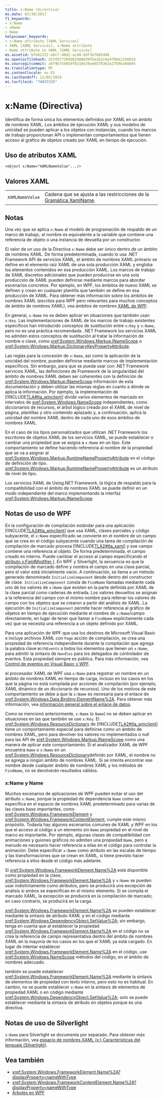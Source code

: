 ```yaml
---
title: x:Name (Directiva)
ms.date: 03/30/2017
f1_keywords:
- x:Name
- xName
- Name
helpviewer_keywords:
- x:Name attribute [XAML Services]
- XAML [XAML Services], x:Name attribute
- Name attribute in XAML [XAML Services]
ms.assetid: b7e61222-e8cf-48d2-acd0-6df3b7685d48
ms.openlocfilehash: d17d977384962980839fbe2b2c0a4708412d403d
ms.sourcegitcommit: a4f9b754059f0210e29ae0578363a27b9ba84b64
ms.translationtype: MT
ms.contentlocale: es-ES
ms.lasthandoff: 12/05/2019
ms.locfileid: "74837225"
---
```

# <a name="xname-directive"></a>x:Name (Directiva)
Identifica de forma única los elementos definidos por XAML en un ámbito de nombres XAML. Los ámbitos de ejecución XAML y sus modelos de unicidad se pueden aplicar a los objetos con instancias, cuando los marcos de trabajo proporcionan API o implementan comportamientos que tienen acceso al gráfico de objetos creado por XAML en tiempo de ejecución.  
  
## <a name="xaml-attribute-usage"></a>Uso de atributos XAML  
  
```xaml  
<object x:Name="XAMLNameValue".../>  
```  
  
## <a name="xaml-values"></a>Valores XAML  
  
|||  
|-|-|  
|`XAMLNameValue`|Cadena que se ajusta a las restricciones de la [Gramática XamlName](xamlname-grammar.md).|  
  
## <a name="remarks"></a>Notas  
 Una vez que se aplica `x:Name` al modelo de programación de respaldo de un marco de trabajo, el nombre es equivalente a la variable que contiene una referencia de objeto o una instancia de devuelta por un constructor.  
  
 El valor de un uso de la Directiva `x:Name` debe ser único dentro de un ámbito de nombres XAML. De forma predeterminada, cuando lo usa .NET Framework API de servicios XAML, el ámbito de nombres XAML primario se define en el elemento raíz XAML de una sola producción XAML y engloba los elementos contenidos en esa producción XAML. Los marcos de trabajo de XAML discretos adicionales que pueden producirse en una sola producción de XAML pueden definirse mediante marcos para abordar escenarios concretos. Por ejemplo, en WPF, los ámbitos de nuevo XAML se definen y crean en cualquier plantilla que también se define en esa producción de XAML. Para obtener más información sobre los ámbitos de nombres XAML (escritos para WPF pero relevantes para muchos conceptos de ámbito de nombres XAML), vea ámbitos de nombres [XAML de WPF](../wpf/advanced/wpf-xaml-namescopes.md).  
  
 En general, `x:Name` no se deben aplicar en situaciones que también usan `x:Key`. Las implementaciones de XAML de los marcos de trabajo existentes específicos han introducido conceptos de sustitución entre `x:Key` y `x:Name`, pero no es una práctica recomendada. .NET Framework los servicios XAML no admiten estos conceptos de sustitución al tratar la información de nombre o clave, como <xref:System.Windows.Markup.INameScope> o <xref:System.Windows.Markup.DictionaryKeyPropertyAttribute>.  
  
 Las reglas para la concesión de `x:Name`, así como la aplicación de la unicidad del nombre, pueden definirse mediante marcos de implementación específicos. Sin embargo, para que se pueda usar con .NET Framework servicios XAML, las definiciones de Framework de la singularidad del ámbito de nombres XAML deben ser coherentes con la definición de <xref:System.Windows.Markup.INameScope> información de esta documentación y deben utilizar las mismas reglas en cuanto a dónde se aplica la información. Por ejemplo, la implementación de [!INCLUDE[TLA#tla_winclient](../../../includes/tlasharptla-winclient-md.md)] divide varios elementos de marcado en intervalos de <xref:System.Windows.NameScope> independientes, como diccionarios de recursos, el árbol lógico creado por el XAML de nivel de página, plantillas y otro contenido aplazado y, a continuación, aplica la unicidad del nombre XAML dentro de cada uno de esos ámbitos de nombres XAML.  
  
 En el caso de los tipos personalizados que utilizan .NET Framework los escritores de objetos XAML de los servicios XAML, se puede establecer o cambiar una propiedad que se asigna a `x:Name` en un tipo. Este comportamiento se define haciendo referencia al nombre de la propiedad que se va a asignar al <xref:System.Windows.Markup.RuntimeNamePropertyAttribute> en el código de definición de tipo.  <xref:System.Windows.Markup.RuntimeNamePropertyAttribute> es un atributo de nivel de tipo.  
  
 Los servicios XAML de Using.NET Framework, la lógica de respaldo para la compatibilidad con el ámbito de nombres XAML se puede definir en un modo independiente del marco implementando la interfaz <xref:System.Windows.Markup.INameScope>.  
  
## <a name="wpf-usage-notes"></a>Notas de uso de WPF  
 En la configuración de compilación estándar para una aplicación [!INCLUDE[TLA2#tla_winclient](../../../includes/tla2sharptla-winclient-md.md)] que usa XAML, clases parciales y código subyacente, el `x:Name` especificado se convierte en el nombre de un campo que se crea en el código subyacente cuando una tarea de compilación de compilación de marcado procesa [!INCLUDE[TLA2#tla_xaml](../../../includes/tla2sharptla-xaml-md.md)] y ese campo contiene una referencia al objeto. De forma predeterminada, el campo creado es interno. Puede cambiar el acceso al campo especificando el [atributo x:FieldModifier (](x-fieldmodifier-directive.md). En WPF y Silverlight, la secuencia es que la compilación de marcado define y nombra el campo en una clase parcial, pero el valor está inicialmente vacío. A continuación, se llama a un método generado denominado `InitializeComponent` desde dentro del constructor de clase. `InitializeComponent` consta de `FindName` llamadas mediante cada uno de los valores de `x:Name` que existen en la parte definida por XAML de la clase parcial como cadenas de entrada. Los valores devueltos se asignan a la referencia del campo con el mismo nombre para rellenar los valores de campo con los objetos que se crearon a partir del análisis de XAML. La ejecución de `InitializeComponent` permite hacer referencia al gráfico de objetos en tiempo de ejecución mediante el nombre de `x:Name`/campo directamente, en lugar de tener que llamar a `FindName` explícitamente cada vez que se necesita una referencia a un objeto definido por XAML.  
  
 Para una aplicación de WPF que usa los destinos de Microsoft Visual Basic e incluye archivos XAML con `Page` acción de compilación, se crea una propiedad de referencia independiente durante la compilación que agrega la palabra clave `WithEvents` a todos los elementos que tienen un `x:Name`, para admitir la sintaxis de `Handles` para los delegados de controlador de eventos. Esta propiedad siempre es pública. Para más información, vea [Control de eventos en Visual Basic y WPF](../wpf/advanced/visual-basic-and-wpf-event-handling.md).  
  
 el procesador XAML de WPF usa `x:Name` para registrar un nombre en un ámbito de nombres XAML en tiempo de carga, incluso en los casos en los que la página no está compilada por acciones de compilación (por ejemplo, XAML dinámico de un diccionario de recursos). Uno de los motivos de este comportamiento se debe a que la `x:Name` es necesaria para el enlace de <xref:System.Windows.Data.Binding.ElementName%2A>. Para obtener más información, vea [información general sobre el enlace de datos](../../desktop-wpf/data/data-binding-overview.md).  
  
 Como se mencionó anteriormente, `x:Name` (o `Name`) no se deben aplicar en situaciones en las que también se use `x:Key`. El <xref:System.Windows.ResourceDictionary> de [!INCLUDE[TLA2#tla_winclient](../../../includes/tla2sharptla-winclient-md.md)] tiene un comportamiento especial para definirse como un ámbito de nombres XAML, pero para devolver los valores no implementados o null para las API de <xref:System.Windows.Markup.INameScope> como una manera de aplicar este comportamiento. Si el analizador XAML de WPF encuentra `Name` o `x:Name` en un <xref:System.Windows.ResourceDictionary>definido por XAML, el nombre no se agrega a ningún ámbito de nombres XAML. Si se intenta encontrar ese nombre desde cualquier ámbito de nombres XAML y los métodos de `FindName`, no se devolverán resultados válidos.  
  
### <a name="xname-and-name"></a>x:Name y Name  
 Muchos escenarios de aplicaciones de WPF pueden evitar el uso del atributo `x:Name`, porque la propiedad de dependencia `Name` como se especifica en el espacio de nombres XAML predeterminado para varias de las clases base importantes, como <xref:System.Windows.FrameworkElement> y <xref:System.Windows.FrameworkContentElement>, cumple este mismo propósito. Todavía hay algunos escenarios comunes de XAML y WPF en los que el acceso al código a un elemento sin `Name` propiedad en el nivel de marco es importante. Por ejemplo, algunas clases de compatibilidad con animaciones y guiones gráficos no admiten una propiedad `Name`, pero a menudo es necesario hacer referencia a ellas en el código para controlar la animación. Debe especificar `x:Name` como atributo en las escalas de tiempo y las transformaciones que se crean en XAML, si tiene previsto hacer referencia a ellos desde el código más adelante.  
  
 Si <xref:System.Windows.FrameworkElement.Name%2A> está disponible como propiedad en la clase, <xref:System.Windows.FrameworkElement.Name%2A> y `x:Name` se pueden usar indistintamente como atributos, pero se producirá una excepción de análisis si ambos se especifican en el mismo elemento. Si se compila el marcado XAML, la excepción se producirá en la compilación de marcado; en caso contrario, se producirá en la carga.  
  
 <xref:System.Windows.FrameworkElement.Name%2A> se pueden establecer mediante la sintaxis de atributo XAML y en el código mediante <xref:System.Windows.DependencyObject.SetValue%2A>; sin embargo, tenga en cuenta que al establecer la propiedad <xref:System.Windows.FrameworkElement.Name%2A> en el código no se crea la referencia de campo representativa dentro del ámbito de nombres XAML en la mayoría de los casos en los que el XAML ya está cargado. En lugar de intentar establecer <xref:System.Windows.FrameworkElement.Name%2A> en el código, use <xref:System.Windows.NameScope> métodos del código, en el ámbito de nombres adecuado.  
  
 también se puede establecer <xref:System.Windows.FrameworkElement.Name%2A> mediante la sintaxis de elementos de propiedad con texto interno, pero esto no es habitual. En cambio, no se puede establecer `x:Name` en la sintaxis de elementos de propiedad XAML o en código mediante <xref:System.Windows.DependencyObject.SetValue%2A>; solo se puede establecer mediante la sintaxis de atributo en objetos porque es una directiva.  
  
## <a name="silverlight-usage-notes"></a>Notas de uso de Silverlight  
 `x:Name` para Silverlight se documenta por separado. Para obtener más información, vea [espacio de nombres XAML (x:) Características del lenguaje (Silverlight)](https://docs.microsoft.com/previous-versions/windows/silverlight/dotnet-windows-silverlight/cc188995(v=vs.95)).  
  
## <a name="see-also"></a>Vea también

- <xref:System.Windows.FrameworkElement.Name%2A?displayProperty=nameWithType>
- <xref:System.Windows.FrameworkContentElement.Name%2A?displayProperty=nameWithType>
- [Árboles en WPF](../wpf/advanced/trees-in-wpf.md)
